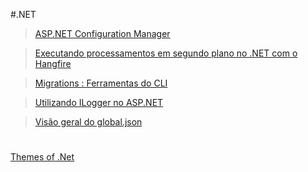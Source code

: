 #.NET

> [ASP.NET Configuration Manager](./configuration-manager)

> [Executando processamentos em segundo plano no .NET com o Hangfire](./hangfire)

> [Migrations : Ferramentas do CLI](./migrations)

> [Utilizando ILogger no ASP.NET](./ilogger)

> [Visão geral do global.json](./global-json)

#

[Themes of .Net](https://themesof.net/)
